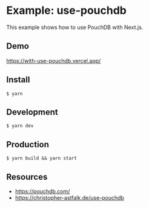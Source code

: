 # Example: use-pouchdb

This example shows how to use PouchDB with Next.js.

## Demo

https://with-use-pouchdb.vercel.app/

## Install

    $ yarn

## Development

    $ yarn dev

## Production

    $ yarn build && yarn start

## Resources

- https://pouchdb.com/
- https://christopher-astfalk.de/use-pouchdb
